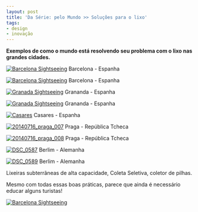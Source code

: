```yaml
---
layout: post
title: 'Da Série: pelo Mundo >> Soluções para o lixo'
tags:
- design
- inovação
---
```


**Exemplos de como o mundo está resolvendo seu problema com o lixo nas grandes cidades.**


[![Barcelona Sightseeing](https://farm8.staticflickr.com/7574/16155010646_9979c3fb3d_z.jpg)](https://www.flickr.com/photos/designregional/16155010646)
Barcelona - Espanha


[![Barcelona Sightseeing](https://farm8.staticflickr.com/7499/16155003056_4db4046cb0_z.jpg)](https://www.flickr.com/photos/designregional/16155003056)
Barcelona - Espanha


[![Granada Sightseeing](https://farm8.staticflickr.com/7549/15566018644_9493c37f32_z.jpg)](https://www.flickr.com/photos/designregional/15566018644)
Grananda - Espanha


[![Granada Sightseeing](https://farm8.staticflickr.com/7555/16000682170_5590e0c886_z.jpg)](https://www.flickr.com/photos/designregional/16000682170)
Grananda - Espanha


[![Casares](https://farm8.staticflickr.com/7557/15559752514_df215f0d35_z.jpg)](https://www.flickr.com/photos/designregional/15559752514)
Casares - Espanha


[![20140716_praga_007](https://farm6.staticflickr.com/5553/14792486073_6ce7aaa240_z.jpg)](https://www.flickr.com/photos/designregional/14792486073)
Praga - República Tcheca


[![20140716_praga_008](https://farm6.staticflickr.com/5563/14770258104_ef680d224a_z.jpg)](https://www.flickr.com/photos/designregional/14770258104)
Praga - República Tcheca


[![DSC_0587](https://farm8.staticflickr.com/7433/9697903197_6901aea90d_z.jpg)](https://www.flickr.com/photos/designregional/9697903197)
Berlim - Alemanha


[![DSC_0589](https://farm8.staticflickr.com/7416/9697884065_f9bbefa99e_z.jpg)](https://www.flickr.com/photos/designregional/9697884065)
Berlim - Alemanha

Lixeiras subterrãneas de alta capacidade, Coleta Seletiva, coletor de pilhas.

Mesmo com todas essas boas práticas, parece que ainda é necessário educar alguns turistas!

[![Barcelona Sightseeing](https://farm9.staticflickr.com/8605/15994778137_b1662febee_z.jpg)](https://www.flickr.com/photos/designregional/15994778137)
